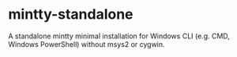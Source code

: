 # mintty-standalone
A standalone mintty minimal installation for Windows CLI (e.g. CMD, Windows PowerShell) without msys2 or cygwin.
